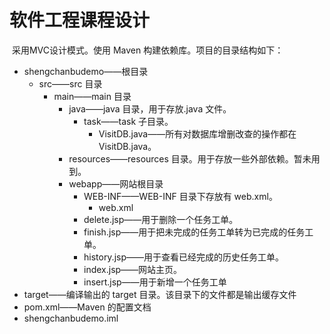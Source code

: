 # 软件工程课程设计

​	采用MVC设计模式。使用 Maven 构建依赖库。项目的目录结构如下：

- shengchanbudemo——根目录
  - src——src 目录
    - main——main 目录
      - java——java 目录，用于存放.java 文件。
        - task——task 子目录。
          - VisitDB.java——所有对数据库增删改查的操作都在 VisitDB.java。
      - resources——resources 目录。用于存放一些外部依赖。暂未用到。
      - webapp——网站根目录
        - WEB-INF——WEB-INF 目录下存放有 web.xml。
          - web.xml
        - delete.jsp——用于删除一个任务工单。
        - finish.jsp——用于把未完成的任务工单转为已完成的任务工单。
        - history.jsp——用于查看已经完成的历史任务工单。
        - index.jsp——网站主页。
        - insert.jsp——用于新增一个任务工单
- target——编译输出的 target 目录。该目录下的文件都是输出缓存文件
- pom.xml——Maven 的配置文档
- shengchanbudemo.iml
